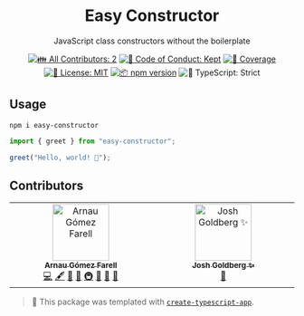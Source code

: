 <h1 align="center">Easy Constructor</h1>

<p align="center">JavaScript class constructors without the boilerplate</p>

<p align="center">
	<!-- prettier-ignore-start -->
	<!-- ALL-CONTRIBUTORS-BADGE:START - Do not remove or modify this section -->
	<a href="#contributors" target="_blank"><img alt="👪 All Contributors: 2" src="https://img.shields.io/badge/%F0%9F%91%AA_all_contributors-2-21bb42.svg" /></a>
<!-- ALL-CONTRIBUTORS-BADGE:END -->
	<!-- prettier-ignore-end -->
	<a href="https://github.com/arnaugomez/easy-constructor/blob/main/.github/CODE_OF_CONDUCT.md" target="_blank"><img alt="🤝 Code of Conduct: Kept" src="https://img.shields.io/badge/%F0%9F%A4%9D_code_of_conduct-kept-21bb42" /></a>
	<a href="https://codecov.io/gh/arnaugomez/easy-constructor" target="_blank"><img alt="🧪 Coverage" src="https://img.shields.io/codecov/c/github/arnaugomez/easy-constructor?label=%F0%9F%A7%AA%20coverage" /></a>
	<a href="https://github.com/arnaugomez/easy-constructor/blob/main/LICENSE.md" target="_blank"><img alt="📝 License: MIT" src="https://img.shields.io/badge/%F0%9F%93%9D_license-MIT-21bb42.svg"></a>
	<a href="http://npmjs.com/package/easy-constructor"><img alt="📦 npm version" src="https://img.shields.io/npm/v/easy-constructor?color=21bb42&label=%F0%9F%93%A6%20npm" /></a>
	<img alt="💪 TypeScript: Strict" src="https://img.shields.io/badge/%F0%9F%92%AA_typescript-strict-21bb42.svg" />
</p>

## Usage

```shell
npm i easy-constructor
```

```ts
import { greet } from "easy-constructor";

greet("Hello, world! 💖");
```

## Contributors

<!-- spellchecker: disable -->
<!-- ALL-CONTRIBUTORS-LIST:START - Do not remove or modify this section -->
<!-- prettier-ignore-start -->
<!-- markdownlint-disable -->
<table>
  <tbody>
    <tr>
      <td align="center" valign="top" width="14.28%"><a href="https://github.com/arnaugomez"><img src="https://avatars.githubusercontent.com/u/66358043?v=4?s=100" width="100px;" alt="Arnau Gómez Farell"/><br /><sub><b>Arnau Gómez Farell</b></sub></a><br /><a href="https://github.com/arnaugomez/easy-constructor/commits?author=arnaugomez" title="Code">💻</a> <a href="#content-arnaugomez" title="Content">🖋</a> <a href="https://github.com/arnaugomez/easy-constructor/commits?author=arnaugomez" title="Documentation">📖</a> <a href="#ideas-arnaugomez" title="Ideas, Planning, & Feedback">🤔</a> <a href="#infra-arnaugomez" title="Infrastructure (Hosting, Build-Tools, etc)">🚇</a> <a href="#maintenance-arnaugomez" title="Maintenance">🚧</a> <a href="#projectManagement-arnaugomez" title="Project Management">📆</a> <a href="#tool-arnaugomez" title="Tools">🔧</a></td>
      <td align="center" valign="top" width="14.28%"><a href="http://www.joshuakgoldberg.com/"><img src="https://avatars.githubusercontent.com/u/3335181?v=4?s=100" width="100px;" alt="Josh Goldberg ✨"/><br /><sub><b>Josh Goldberg ✨</b></sub></a><br /><a href="#tool-JoshuaKGoldberg" title="Tools">🔧</a></td>
    </tr>
  </tbody>
</table>

<!-- markdownlint-restore -->
<!-- prettier-ignore-end -->

<!-- ALL-CONTRIBUTORS-LIST:END -->
<!-- spellchecker: enable -->

<!-- You can remove this notice if you don't want it 🙂 no worries! -->

> 💙 This package was templated with [`create-typescript-app`](https://github.com/JoshuaKGoldberg/create-typescript-app).
